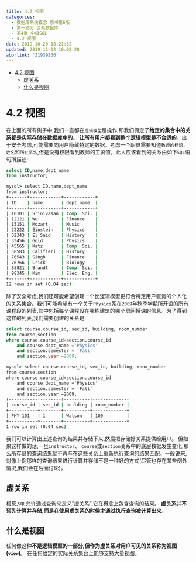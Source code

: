 ```yaml
---
title: 4.2 视图
categories: 
  - 数据库系统概念 原书第6版
  - 第一部分 关系数据库
  - 第4章 中级SQL
  - 4.2 视图
date: 2019-10-20 18:21:32
updated: 2019-11-02 10:08:28
abbrlink: '21939206'
---
```

- [4.2 视图](/ReadingNotes/21939206/#4-2-视图)
    - [虚关系](/ReadingNotes/21939206/#虚关系)
    - [什么是视图](/ReadingNotes/21939206/#什么是视图)

<!--more-->
<script src="https://cdn.bootcss.com/jquery/3.4.0/jquery.slim.min.js"></script>
<script>$(document).ready(function () {$(".post-body > ul:nth-child(1)").hide();});</script>

<!--end-->
<!--SSTStart-->
# 4.2 视图 #
在上面的所有例子中,我们一直都在`逻辑模型`层操作,即我们假定了**给定的集合中的关系都是实际存储在数据库中的**。
**让所有用户都看到整个逻辑模型是不合适的**。出于安全考虑,可能需要向用户隐藏特定的数据。考虑一个职员需要知道`教师的标识`、`姓名`和`所在系名`,但是没有权限看到教师的工资值。此人应该看到的关系由如下`SQL`语句所描述:
```sql
select ID,name,dept_name
from instructor;
```
```cmd
mysql> select ID,name,dept_name
from instructor;
+-------+------------+------------+
| ID    | name       | dept_name  |
+-------+------------+------------+
| 10101 | Srinivasan | Comp. Sci. |
| 12121 | Wu         | Finance    |
| 15151 | Mozart     | Music      |
| 22222 | Einstein   | Physics    |
| 32343 | El Said    | History    |
| 33456 | Gold       | Physics    |
| 45565 | Katz       | Comp. Sci. |
| 58583 | Califieri  | History    |
| 76543 | Singh      | Finance    |
| 76766 | Crick      | Biology    |
| 83821 | Brandt     | Comp. Sci. |
| 98345 | Kim        | Elec. Eng. |
+-------+------------+------------+
12 rows in set (0.04 sec)

```
除了安全考虑,我们还可能希望创建一个比逻辑模型更符合特定用户直觉的个人化的关系集合。我们可能希望有一个关于`Physics`系在`2009`年秋季学期所开设的所有课程段的列表,其中包括每个课程段在哪栋建筑的哪个房间授课的信息。为了得到这样的列表,我们需要创建的关系是:
```sql
select course.course_id, sec_id, building, room_number
from course,section
where course.course_id=section.course_id
    and course.dept_name ='Physics'
    and section.semester = 'Fall'
    and section.year =2009;
```
```cmd
mysql> select course.course_id, sec_id, building, room_number
from course,section
where course.course_id=section.course_id
    and course.dept_name ='Physics'
    and section.semester = 'Fall'
    and section.year =2009;
+-----------+--------+----------+-------------+
| course_id | sec_id | building | room_number |
+-----------+--------+----------+-------------+
| PHY-101   | 1      | Watson   | 100         |
+-----------+--------+----------+-------------+
1 row in set (0.04 sec)
```
我们可以计算出上述查询的结果并存储下来,然后把存储好关系提供给用户。
但如果这样做的话,一旦`instructor`、 `course`或`section`关系中的底层数据发生变化,那么所存储的查询结果就不再与在这些关系上重新执行查询的结果匹配。一般说来,对像上例那样的查询结果进行计算并存储不是一种好的方式(尽管也存在某些例外情况,我们会在后面讨论)。
## 虚关系 ##
相反,`SQL`允许通过查询来定义"虚关系",它在概念上包含查询的结果。
**虚关系并不预先计算并存储,而是在使用虚关系的时候才通过执行查询被计算出来**。
## 什么是视图 ##
任何像这种**不是逻辑模型的一部分,但作为虚关系对用户可见的关系称为视图(`view`)**。
在任何给定的实际关系集合上能够支持大量视图。
<!--SSTStop-->

